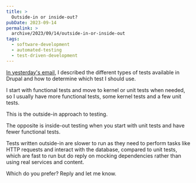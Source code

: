 ```yaml
---
title: >
  Outside-in or inside-out?
pubDate: 2023-09-14
permalink: >
  archive/2023/09/14/outside-in-or-inside-out
tags:
  - software-development
  - automated-testing
  - test-driven-development
---
```


[In yesterday's email][yesterday], I described the different types of tests available in Drupal and how to determine which test I should use.

I start with functional tests and move to kernel or unit tests when needed, so I usually have more functional tests, some kernel tests and a few unit tests.

This is the outside-in approach to testing.

The opposite is inside-out testing when you start with unit tests and have fewer functional tests.

Tests written outside-in are slower to run as they need to perform tasks like HTTP requests and interact with the database, compared to unit tests, which are fast to run but do reply on mocking dependencies rather than using real services and content.

Which do you prefer? Reply and let me know.

[yesterday]: https://www.oliverdavies.uk/archive/2023/09/13/which-type-of-test-should-i-use
